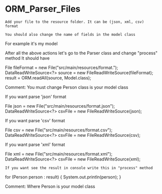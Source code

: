 # ORM_Parser_Files


    Add your file to the resource folder. It can be (json, xml, csv) format

    You should also change the name of fields in the model class

For example it's my model

After all the above actions let's go to the Parser class and change "process" method It should have

File fileFormat = new File("src/main/resources/format.");
DataReadWriteSource<?> source = new FileReadWriteSource(fileFormat);
result = ORM.readAll(source, Model.class);

Comment: You must change Person class is your model class

If you want parse 'json' format

File json = new File("src/main/resources/format.json");
DataReadWriteSource<?> csvFile = new FileReadWriteSource(json);

If you want parse 'csv' format

File csv = new File("src/main/resources/format.csv");
DataReadWriteSource<?> csvFile = new FileReadWriteSource(csv);

If you want parse 'xml' format

File xml = new File("src/main/resources/format.xml");
DataReadWriteSource<?> csvFile = new FileReadWriteSource(xml);

    If you want see the result in console write this in "process" method

  for (Person person : result) {
    System.out.println(person);
  }

Comment: Where Person is your model class
